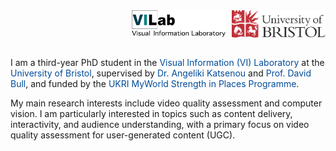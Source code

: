 <style>
a.noul {
  color: #024c9a;
  text-decoration: none;
}
a.noul:hover {
  color: #0366d6; 
}
</style>

<img src="images/uob-logo.svg" alt="University of Bristol" style="width: 150px; float: right; margin-left: 10px;">
<img src="images/VIL_logo.svg" alt="VI Laboratory" style="width: 150px; float: right; margin-left: 10px;">

<div style="clear: both;"></div>
<br>

I am a third-year PhD student in the <a class="noul" href="https://vilab.blogs.bristol.ac.uk/">Visual Information (VI) Laboratory</a> at the <a class="noul" href="https://www.bristol.ac.uk/">University of Bristol</a>, supervised by <a class="noul" href="https://angkats.github.io/">Dr. Angeliki Katsenou</a> and <a class="noul" href="https://david-bull.github.io/">Prof. David Bull</a>, and funded by the <a class="noul" href="https://www.myworld-creates.com/">UKRI MyWorld Strength in Places Programme</a>.

My main research interests include video quality assessment and computer vision. I am particularly interested in topics such as content delivery, interactivity, and audience understanding, with a primary focus on video quality assessment for user-generated content (UGC).
